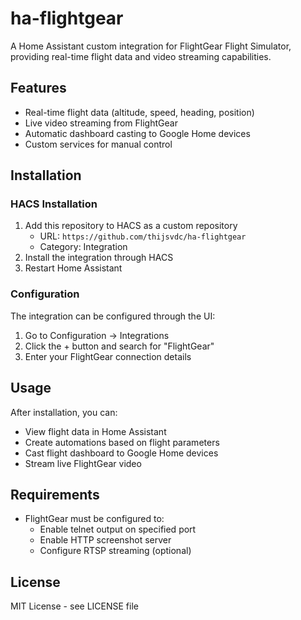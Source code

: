 # ha-flightgear

A Home Assistant custom integration for FlightGear Flight Simulator, providing real-time flight data and video streaming capabilities.

## Features

- Real-time flight data (altitude, speed, heading, position)
- Live video streaming from FlightGear
- Automatic dashboard casting to Google Home devices
- Custom services for manual control

## Installation

### HACS Installation
1. Add this repository to HACS as a custom repository
   - URL: `https://github.com/thijsvdc/ha-flightgear`
   - Category: Integration
2. Install the integration through HACS
3. Restart Home Assistant

### Configuration

The integration can be configured through the UI:
1. Go to Configuration -> Integrations
2. Click the + button and search for "FlightGear"
3. Enter your FlightGear connection details

## Usage

After installation, you can:
- View flight data in Home Assistant
- Create automations based on flight parameters
- Cast flight dashboard to Google Home devices
- Stream live FlightGear video

## Requirements

- FlightGear must be configured to:
  - Enable telnet output on specified port
  - Enable HTTP screenshot server
  - Configure RTSP streaming (optional)

## License

MIT License - see LICENSE file
